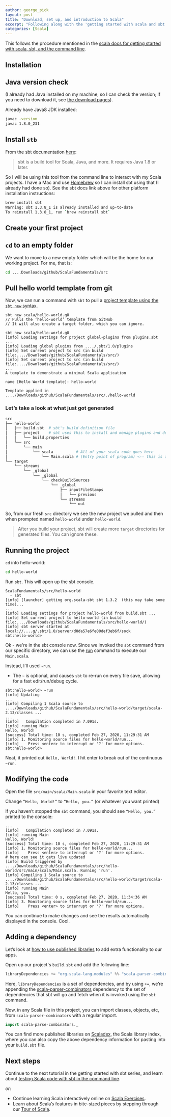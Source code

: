 ```yaml
---
author: george_pick
layout: post
title: "Download, set up, and introduction to Scala"
excerpt: "Following along with the 'getting started with scala and sbt on the command line' from the Scala docs."
categories: [Scala]
---
```


This follows the procedure mentioned in the [scala docs for getting started with scala, sbt, and the command line](https://docs.scala-lang.org/getting-started/sbt-track/getting-started-with-scala-and-sbt-on-the-command-line.html).

## Installation
## Java version check
(I already had Java installed on my machine, so I can check the version; if you need to download it, see [the download pages](https://www.oracle.com/technetwork/java/javase/downloads/jdk8-downloads-2133151.html)).

Already have Java8 JDK installed:
```bash
javac -version
javac 1.8.0_231
```

## Install `stb`

From the sbt documentation [here](https://www.scala-sbt.org/):

> sbt is a build tool for Scala, Java, and more. It requires Java 1.8 or later.

So I will be using this tool from the command line to interact with my Scala projects. I have a Mac and use [Homebrew](https://brew.sh/) so I can install sbt using that (I already had done so). See the sbt docs link above for other platform installation instructions:

```bash
brew install sbt
Warning: sbt 1.3.8_1 is already installed and up-to-date
To reinstall 1.3.8_1, run `brew reinstall sbt`
```

## Create your first project
## `cd` to an empty folder

We want to move to a new empty folder which will be the home for our working project. For me, that is:

```bash
cd ....Downloads/github/ScalaFundamentals/src
```

## Pull hello world template from git

Now, we can run a command with `sbt` to pull a [project template using the `sbt new` syntax](https://www.scala-sbt.org/1.x/docs/sbt-new-and-Templates.html).

```
sbt new scala/hello-world.g8
// Pulls the ‘hello-world’ template from GitHub
// It will also create a target folder, which you can ignore.

sbt new scala/hello-world.g8
[info] Loading settings for project global-plugins from plugins.sbt ...
[info] Loading global plugins from ..../.sbt/1.0/plugins
[info] Set current project to src (in build file:..../Downloads/github/ScalaFundamentals/src/)
[info] Set current project to src (in build file:..../Downloads/github/ScalaFundamentals/src/)
...
A template to demonstrate a minimal Scala application

name [Hello World template]: hello-world

Template applied in ..../Downloads/github/ScalaFundamentals/src/./hello-world
```

### Let’s take a look at what just got generated

```bash
src
├── hello-world
│   ├── build.sbt  # sbt's build definition file
│   ├── project    # sbt uses this to install and manage plugins and dependencies
│   │   └── build.properties
│   └── src
│       └── main
│           └── scala          # All of your scala code goes here
│               └── Main.scala # (Entry point of program) <-- this is all we need for now
└── target
    └── streams
        └── _global
            └── _global
                └── checkBuildSources
                    └── _global
                        ├── inputFileStamps
                        │   └── previous
                        └── streams
                            └── out
```

So, from our fresh `src` directory we see the new project we pulled and then when prompted named `hello-world` under `hello-world`.

> After you build your project, sbt will create more `target` directories for generated files. You can ignore these.

## Running the project

`cd` into hello-world:

```bash
cd hello-world
```

Run `sbt`. This will open up the sbt console.

```
ScalaFundamentals/src/hello-world
  - sbt
[info] [launcher] getting org.scala-sbt sbt 1.3.2  (this may take some time)...
...
[info] Loading settings for project hello-world from build.sbt ...
[info] Set current project to hello-world (in build file:..../Downloads/github/ScalaFundamentals/src/hello-world/)
[info] sbt server started at local://....g/.sbt/1.0/server/d0da57e6fe00def3eb6f/sock
sbt:hello-world>
```

Ok - we're in the sbt console now. Since we invoked the `sbt` command from our specific directory, we can use the [run](https://www.scala-sbt.org/1.x/docs/Running.html) command to execute our `Main.scala`.

Instead, I'll used `~run`.
* The `~` is optional, and causes `sbt` to re-run on every file save, allowing for a fast edit/run/debug cycle.

```
sbt:hello-world> ~run
[info] Updating
...
[info] Compiling 1 Scala source to ..../Downloads/github/ScalaFundamentals/src/hello-world/target/scala-2.13/classes ...
...
[info]   Compilation completed in 7.091s.
[info] running Main
Hello, World!
[success] Total time: 10 s, completed Feb 27, 2020, 11:29:31 AM
[info] 1. Monitoring source files for hello-world/run...
[info]    Press <enter> to interrupt or '?' for more options.
sbt:hello-world>
```

Neat, it printed out `Hello, World!`. I hit enter to break out of the continuous `~run`.

## Modifying the code
Open the file `src/main/scala/Main.scala` in your favorite text editor.

Change `“Hello, World!”` to `“Hello, you.”` (or whatever you want printed)

If you haven’t stopped the `sbt` command, you should see `“Hello, you.”` printed to the console:

```
...
[info]   Compilation completed in 7.091s.
[info] running Main
Hello, World!
[success] Total time: 10 s, completed Feb 27, 2020, 11:29:31 AM
[info] 1. Monitoring source files for hello-world/run...
[info]    Press <enter> to interrupt or '?' for more options.
# here can see it gets live updated
[info] Build triggered by ..../Downloads/github/ScalaFundamentals/src/hello-world/src/main/scala/Main.scala. Running 'run'.
[info] Compiling 1 Scala source to ..../Downloads/github/ScalaFundamentals/src/hello-world/target/scala-2.13/classes ...
[info] running Main
Hello, you.
[success] Total time: 0 s, completed Feb 27, 2020, 11:34:36 AM
[info] 3. Monitoring source files for hello-world/run...
[info]    Press <enter> to interrupt or '?' for more options.
```

You can continue to make changes and see the results automatically displayed in the console. Cool.

## Adding a dependency
Let’s look at [how to use published libraries](https://www.scala-sbt.org/1.x/docs/Library-Dependencies.html) to add extra functionality to our apps.

Open up our project's `build.sbt` and add the following line:

```scala
libraryDependencies += "org.scala-lang.modules" %% "scala-parser-combinators" % "1.1.2"
```

Here, `libraryDependencies` is a set of dependencies, and by using `+=`, we’re appending the [scala-parser-combinators](https://github.com/scala/scala-parser-combinators) dependency to the set of dependencies that sbt will go and fetch when it is invoked using the `sbt` command.

Now, in any Scala file in this project, you can import classes, objects, etc, from `scala-parser-combinators` with a regular import.

```scala
import scala-parse-combinators._
```

You can find more published libraries on [Scaladex](https://index.scala-lang.org/), the Scala library index, where you can also copy the above dependency information for pasting into your `build.sbt` file.

## Next steps
Continue to the next tutorial in the getting started with sbt series, and learn about [testing Scala code with sbt in the command line](https://docs.scala-lang.org/getting-started/sbt-track/testing-scala-with-sbt-on-the-command-line.html).

_or_:
* Continue learning Scala interactively online on [Scala Exercises](https://www.scala-exercises.org/scala_tutorial).
* Learn about Scala’s features in bite-sized pieces by stepping through our [Tour of Scala](https://docs.scala-lang.org/tour/tour-of-scala.html).

